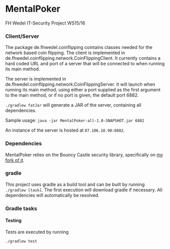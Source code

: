 # MentalPoker
FH Wedel IT-Security Project WS15/16

### Client/Server
The package de.fhwedel.coinflipping cointains classes needed for the network based coin flipping.
The client is implemented in de.fhwedel.coinflipping.network.CoinFlippingClient. It currently contains a hard coded URL and port of a server that will be connected to when running its main method.

The server is implemented in de.fhwedel.coinflipping.network.CoinFlippingServer. It will launch when running its main method, using either a port supplied as the first argument to the main method, or if no port is given, the default port 6882.

`./gradlew fatJar` will generate a JAR of the server, containing all dependencies.

Sample usage:
`java -jar MentalPoker-all-1.0-SNAPSHOT.jar 6882`

An instance of the server is hosted at `87.106.18.90:6882`.

### Dependencies
MentalPoker relies on the Bouncy Castle security library, specifically on [my fork of it](https://github.com/timpauls/bc-java).

### gradle
This project uses gradle as a build tool and can be built by running `./gradlew [task]`.
The first execution will download gradle if necessary. All dependencies will automatically be resolved.

### Gradle tasks
#### Testing
Tests are executed by running
```
./gradlew test
```
